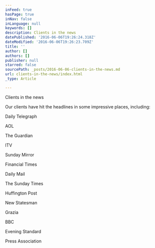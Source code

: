 ```yaml
---
inFeed: true
hasPage: true
inNav: false
inLanguage: null
keywords: []
description: Clients in the news
datePublished: '2016-06-06T19:26:24.318Z'
dateModified: '2016-06-06T19:26:23.709Z'
title: ''
author: []
authors: []
publisher: null
starred: false
sourcePath: _posts/2016-06-06-clients-in-the-news.md
url: clients-in-the-news/index.html
_type: Article

---
```

Clients in the news

Our clients have hit the headlines in some impressive places, including:

Daily Telegraph

AOL

The Guardian

ITV

Sunday Mirror

Financial Times

Daily Mail

The Sunday Times

Huffington Post

New Statesman

Grazia

BBC

Evening Standard

Press
Association